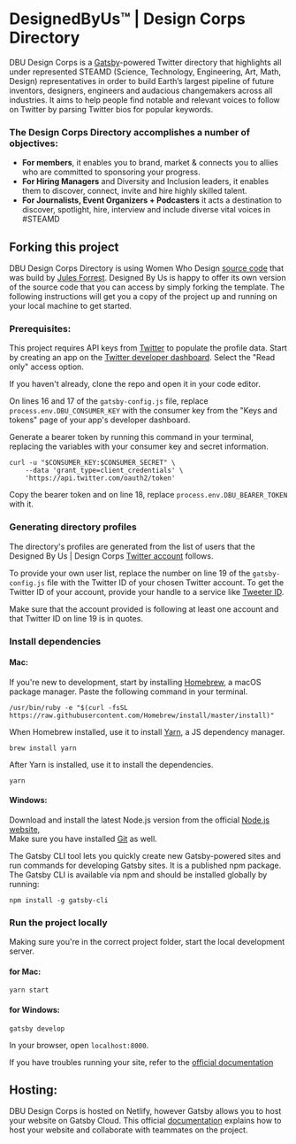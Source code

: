 # DesignedByUs™ | Design Corps Directory 

DBU Design Corps is a [Gatsby](https://gatsbyjs.org)-powered Twitter directory that highlights all under represented  STEAMD (Science, Technology, Engineering, Art, Math, Design) representatives in order to build Earth’s largest pipeline of future inventors, designers, engineers and audacious changemakers across all industries. It aims to help people find notable and relevant voices to follow on Twitter by parsing Twitter bios for popular keywords.

### The Design Corps Directory accomplishes a number of objectives:

* **For members**, it enables you to brand, market & connects you to allies who are committed to sponsoring your progress. 
* **For Hiring Managers** and Diversity and Inclusion leaders, it enables them to discover, connect, invite and hire highly skilled talent.
* **For Journalists, Event Organizers + Podcasters** it acts a destination to discover, spotlight, hire, interview and include diverse vital voices in #STEAMD 


## Forking this project

DBU Design Corps Directory is using Women Who Design [source code](https://github.com/julesforrest/womenwhodesign) that was build by [Jules Forrest](https://twitter.com/julesforrest). Designed By Us is happy to offer its own version of the source code that you can access by simply forking the template. The following instructions will get you a copy of the project up and running on your local machine to get started.

### Prerequisites: 

This project requires API keys from [Twitter](https://twitter.com) to populate the profile data.
Start by creating an app on the [Twitter developer dashboard](https://developer.twitter.com/en/apps). Select the "Read only" access option.

If you haven't already, clone the repo and open it in your code editor.

On lines 16 and 17 of the `gatsby-config.js` file, replace `process.env.DBU_CONSUMER_KEY` with the consumer key from the "Keys and tokens" page of your app's developer dashboard.

Generate a bearer token by running this command in your terminal, replacing the variables with your consumer key and secret information.

```
curl -u "$CONSUMER_KEY:$CONSUMER_SECRET" \
    --data 'grant_type=client_credentials' \
    'https://api.twitter.com/oauth2/token'
```

Copy the bearer token and on line 18, replace `process.env.DBU_BEARER_TOKEN` with it.



### Generating directory profiles

The directory's profiles are generated from the list of users that the Designed By Us | Design Corps [Twitter account](https://twitter.com/DBU_DesignCorps) follows.

To provide your own user list, replace the number on line 19 of the `gatsby-config.js` file with the Twitter ID of your chosen Twitter account. To get the Twitter ID of your account, provide your handle to a service like [Tweeter ID](https://tweeterid.com/).

Make sure that the account provided is following at least one account and that Twitter ID on line 19 is in quotes.



### Install dependencies

#### Mac: 

If you're new to development, start by installing [Homebrew](https://brew.sh/), a macOS package manager. Paste the following command in your terminal.

```
/usr/bin/ruby -e "$(curl -fsSL https://raw.githubusercontent.com/Homebrew/install/master/install)"
```

When Homebrew installed, use it to install [Yarn](https://yarnpkg.com/en/), a JS dependency manager.

```
brew install yarn
```

After Yarn is installed, use it to install the dependencies.

```
yarn
```


#### Windows:

Download and install the latest Node.js version from the official [Node.js website,](https://nodejs.org/en/)<br>
Make sure you have installed [Git](https://www.atlassian.com/git/tutorials/install-git#windows) as well. 

The Gatsby CLI tool lets you quickly create new Gatsby-powered sites and run commands for developing Gatsby sites. It is a published npm package.
The Gatsby CLI is available via npm and should be installed globally by running:

```
npm install -g gatsby-cli
```



### Run the project locally

Making sure you're in the correct project folder, start the local development server.


#### for Mac:

```
yarn start
```


#### for Windows:

```
gatsby develop
```


In your browser, open `localhost:8000`.



If you have troubles running your site, refer to the [official documentation](https://www.gatsbyjs.com/docs/tutorial/part-zero/)



## Hosting: 

DBU Design Corps is hosted on Netlify, however Gatsby allows you to host your website on Gatsby Cloud. This official [documentation](https://www.gatsbyjs.com/docs/how-to/previews-deploys-hosting/) explains how to host your website and collaborate with teammates on the project.

